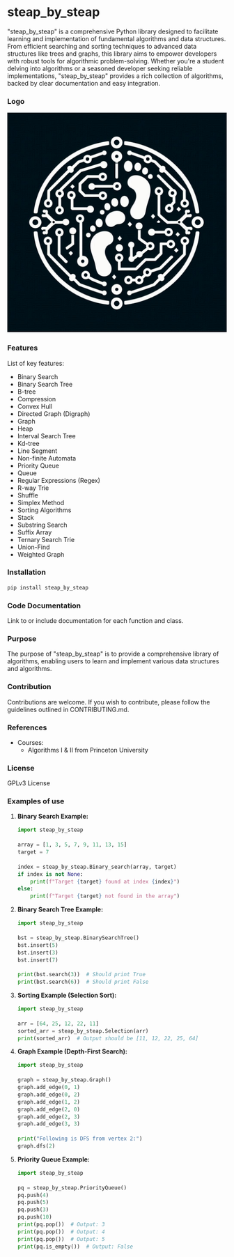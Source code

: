 # steap_by_steap
"steap_by_steap" is a comprehensive Python library designed to facilitate learning and implementation of fundamental algorithms and data structures. From efficient searching and sorting techniques to advanced data structures like trees and graphs, this library aims to empower developers with robust tools for algorithmic problem-solving. Whether you're a student delving into algorithms or a seasoned developer seeking reliable implementations, "steap_by_steap" provides a rich collection of algorithms, backed by clear documentation and easy integration.

### Logo

![image](https://raw.githubusercontent.com/jero98772/steap_by_steap/main/docs/logo.jpeg)


### Features
List of key features:
- Binary Search
- Binary Search Tree
- B-tree
- Compression
- Convex Hull
- Directed Graph (Digraph)
- Graph
- Heap
- Interval Search Tree
- Kd-tree
- Line Segment
- Non-finite Automata
- Priority Queue
- Queue
- Regular Expressions (Regex)
- R-way Trie
- Shuffle
- Simplex Method
- Sorting Algorithms
- Stack
- Substring Search
- Suffix Array
- Ternary Search Trie
- Union-Find
- Weighted Graph

### Installation
```bash
pip install steap_by_steap
```

### Code Documentation
Link to or include documentation for each function and class.

### Purpose
The purpose of "steap_by_steap" is to provide a comprehensive library of algorithms, enabling users to learn and implement various data structures and algorithms.

### Contribution
Contributions are welcome. If you wish to contribute, please follow the guidelines outlined in CONTRIBUTING.md.

### References
- Courses:
  - Algorithms I & II from Princeton University

### License
GPLv3 License

### Examples of use
1. **Binary Search Example:**
   ```python
   import steap_by_steap
   
   array = [1, 3, 5, 7, 9, 11, 13, 15]
   target = 7

   index = steap_by_steap.Binary_search(array, target)
   if index is not None:
       print(f"Target {target} found at index {index}")
   else:
       print(f"Target {target} not found in the array")
   ```

2. **Binary Search Tree Example:**
   ```python
   import steap_by_steap
   
   bst = steap_by_steap.BinarySearchTree()
   bst.insert(5)
   bst.insert(3)
   bst.insert(7)

   print(bst.search(3))  # Should print True
   print(bst.search(6))  # Should print False
   ```

3. **Sorting Example (Selection Sort):**
   ```python
   import steap_by_steap
   
   arr = [64, 25, 12, 22, 11]
   sorted_arr = steap_by_steap.Selection(arr)
   print(sorted_arr)  # Output should be [11, 12, 22, 25, 64]
   ```

4. **Graph Example (Depth-First Search):**
   ```python
   import steap_by_steap
   
   graph = steap_by_steap.Graph()
   graph.add_edge(0, 1)
   graph.add_edge(0, 2)
   graph.add_edge(1, 2)
   graph.add_edge(2, 0)
   graph.add_edge(2, 3)
   graph.add_edge(3, 3)

   print("Following is DFS from vertex 2:")
   graph.dfs(2)
   ```

5. **Priority Queue Example:**
   ```python
   import steap_by_steap
   
   pq = steap_by_steap.PriorityQueue()
   pq.push(4)
   pq.push(5)
   pq.push(3)
   pq.push(10)
   print(pq.pop())  # Output: 3
   print(pq.pop())  # Output: 4
   print(pq.pop())  # Output: 5
   print(pq.is_empty())  # Output: False
   ```

